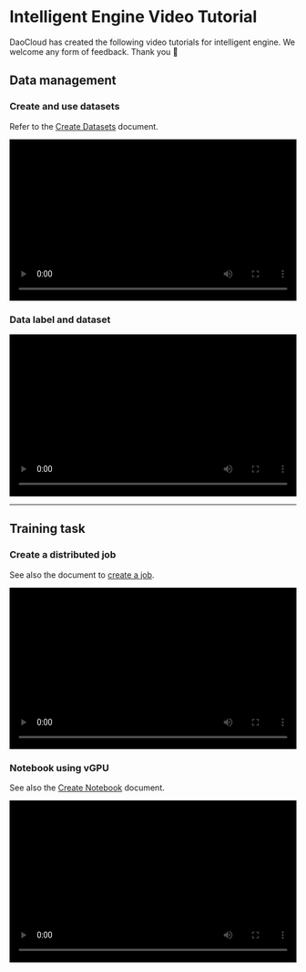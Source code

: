 # Intelligent Engine Video Tutorial

DaoCloud has created the following video tutorials for intelligent engine.
We welcome any form of feedback. Thank you 🙏

<style>
.responsive-video-container {
    position: relative;
    padding-bottom: 56.25%; /* 16:9 aspect ratio */
    height: 0;
    overflow: hidden;
    max-width: 100%;
    background: #000;
}

.responsive-video-container video {
    position: absolute;
    top: 0;
    left: 0;
    width: 100%;
    height: 100%;
}
</style>

## Data management

### Create and use datasets

Refer to the [Create Datasets](../baize/developer/dataset/create.md) document.

<div class="responsive-video-container">
<video controls src="https://harbor-test2.cn-sh2.ufileos.com/docs/videos/dataset.mp4" preload="metadata" poster="https://harbor-test2.cn-sh2.ufileos.com/docs/images/dataset.jpg"></video>
</div>

### Data label and dataset

<div class="responsive-video-container">
<video controls src="https://harbor-test2.cn-sh2.ufileos.com/docs/videos/label-dataset.mp4" preload="metadata" poster="https://harbor-test2.cn-sh2.ufileos.com/docs/images/label-dataset.jpg"></video>
</div>

---

## Training task

### Create a distributed job

See also the document to [create a job](../baize/developer/jobs/create.md).

<div class="responsive-video-container">
<video controls src="https://harbor-test2.cn-sh2.ufileos.com/docs/videos/create-job.mp4" preload="metadata" poster="https://harbor-test2.cn-sh2.ufileos.com/docs/images/create-distributed-job.png"></video>
</div>

### Notebook using vGPU

See also the [Create Notebook](../baize/developer/notebooks/create.md) document.

<div class="responsive-video-container">
<video controls src="https://harbor-test2.cn-sh2.ufileos.com/docs/videos/notebook.mp4" preload="metadata" poster="https://harbor-test2.cn-sh2.ufileos.com/docs/images/notebook.jpg"></video>
</div>

